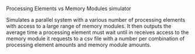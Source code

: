 Processing Elements vs Memory Modules simulator

Simulates a parallel system with a various number of processing elements with access to a large range of memory modules. It then outputs the average time a processing element must wait until in receives access to the memory module it requests to a csv file with a number per combination of processing element amounts and memory module amounts.
